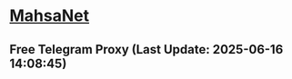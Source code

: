 
# [MahsaNet](https://t.me/mahsa_net)
## Free Telegram Proxy (Last Update: 2025-06-16 14:08:45)

    